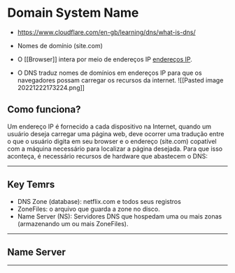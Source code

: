 # Domain System Name

- https://www.cloudflare.com/en-gb/learning/dns/what-is-dns/

- Nomes de domínio (site.com)
- O [[Browser]] intera por meio de endereços IP [endereços IP](The%20Internet%20Explaneid.md).
- O DNS traduz nomes de domínios em endereços IP para que os navegadores possam carregar os recursos da internet.
![[Pasted image 20221222173224.png]]

## Como funciona?

Um endereço IP é fornecido a cada dispositivo na Internet, quando um usuário deseja carregar uma página web, deve ocorrer uma tradução entre o que o usuário digita em seu browser e o endereço (site.com) copatível com a máquina necessário para localizar a página desejada. Para que isso aconteça, é necessário recursos de hardware que abastecem o DNS:

---

## Key Temrs

- DNS Zone (database): netflix.com e todos seus registros
- ZoneFiles: o arquivo que guarda a zone no disco.
- Name Server (NS): Servidores DNS que hospedam uma ou mais zonas (armazenando um ou mais ZoneFiles).

---

## Name Server

---

